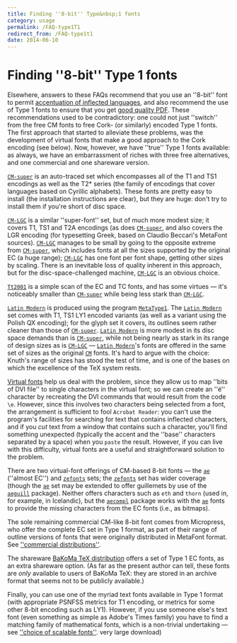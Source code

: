 ```yaml
---
title: Finding ''8-bit'' Type&nbsp;1 fonts
category: usage
permalink: /FAQ-type1T1
redirect_from: /FAQ-type1t1
date: 2014-06-10
---
```


# Finding ''8-bit'' Type&nbsp;1 fonts

Elsewhere, answers to these FAQs recommend that you use an
''8-bit'' font to permit 
[accentuation of inflected languages](/FAQ-hyphenaccents),
and also recommend the use of Type&nbsp;1 fonts to ensure that
you get [good quality PDF](/FAQ-fuzzy-type3).  These
recommendations used to be contradictory: one could not just
''switch'' from the free CM fonts to free Cork- (or similarly)
encoded Type&nbsp;1 fonts.  The first approach that started to alleviate
these problems, was the development of virtual fonts that make
a good approach to the Cork encoding (see below).  Now, however, we
have ''true'' Type&nbsp;1 fonts available: as always, we have an
embarrassment of riches with three free alternatives, and one
commercial and one shareware version.

[`CM-super`](https://ctan.org/pkg/CM-super) is an
auto-traced set which encompasses all of the T1 and TS1
encodings as well as the T2* series (the family of encodings
that cover languages based on Cyrillic alphabets).  These fonts are
pretty easy to install (the installation instructions are clear), but
they are huge: don't try to install them if you're short of disc
space.

[`CM-LGC`](https://ctan.org/pkg/CM-LGC) is a similar ''super-font'' set, but of much more
modest size; it covers T1, TS1 and T2A
encodings (as does [`CM-super`](https://ctan.org/pkg/CM-super), and also covers the LGR
encoding (for typesetting Greek, based on Claudio Beccari's MetaFont
sources).  [`CM-LGC`](https://ctan.org/pkg/CM-LGC) manages to be small by going to the
opposite extreme from [`CM-super`](https://ctan.org/pkg/CM-super), which includes fonts at all
the sizes supported by the original EC (a huge range);
[`CM-LGC`](https://ctan.org/pkg/CM-LGC) has one font per font shape, getting other sizes by
scaling.  There is an inevitable loss of quality inherent in this
approach, but for the disc-space-challenged machine, [`CM-LGC`](https://ctan.org/pkg/CM-LGC)
is an obvious choice.

[`Tt2001`](https://ctan.org/pkg/Tt2001) is a simple scan of the EC and TC
fonts, and has some virtues&nbsp;&mdash; it's noticeably smaller than
[`CM-super`](https://ctan.org/pkg/CM-super) while being less stark than [`CM-LGC`](https://ctan.org/pkg/CM-LGC).

[`Latin Modern`](https://ctan.org/pkg/lm) is produced using the
program [`MetaType1`](/FAQ-textrace).  The
[`Latin Modern`](https://ctan.org/pkg/lm) set comes with T1, TS1
LY1 encoded variants (as well as a variant using the Polish
QX encoding); for the glyph set it covers, its outlines seem
rather cleaner than those of [`CM-super`](https://ctan.org/pkg/CM-super). 
[`Latin Modern`](https://ctan.org/pkg/lm)
is more modest in its disc space demands than is
[`CM-super`](https://ctan.org/pkg/CM-super), while not being nearly as stark in its range of
design sizes as is [`CM-LGC`](https://ctan.org/pkg/CM-LGC)&nbsp;&mdash;
[`Latin Modern`](https://ctan.org/pkg/lm)'s fonts are offered in the same set of sizes as the
original [`CM`](https://ctan.org/pkg/CM) fonts.  It's hard to argue with the choice:
Knuth's range of sizes has stood the test of time, and is one of the
bases on which the excellence of the TeX system rests.

[Virtual fonts](/FAQ-virtualfonts) help us deal with the problem,
since they allow us to map ''bits of DVI file'' to single
characters in the virtual font; so we can create an ''é'' character
by recreating the DVI commands that would result from the code
`\e`.  However, since this involves two characters being
selected from a font, the arrangement is sufficient to fool
`Acrobat Reader`: you can't use the program's
facilities for searching for text that contains inflected characters,
and if you _cut_ text from a window that contains such a
character, you'll find something unexpected (typically the accent and
the ''base'' characters separated by a space) when you `paste`
the result.  However, if you can live with this difficulty, virtual
fonts are a useful and straightforward solution to the problem.

There are two virtual-font offerings of CM-based 8-bit
fonts&nbsp;&mdash; the [`ae`](https://ctan.org/pkg/ae) (''almost EC'') and
[`zefonts`](https://ctan.org/pkg/zefonts) sets; the [`zefonts`](https://ctan.org/pkg/zefonts) set has wider coverage
(though the [`ae`](https://ctan.org/pkg/ae) set may be extended to offer guillemets by
use of the [`aeguill`](https://ctan.org/pkg/aeguill) package).  Neither offers characters such
as `eth` and `thorn` (used in, for example, in
Icelandic), but the [`aecompl`](https://ctan.org/pkg/ae) package works with the
[`ae`](https://ctan.org/pkg/ae) fonts to provide the missing characters from the
EC fonts (i.e., as bitmaps).

The sole remaining commercial CM-like 8-bit font comes from
Micropress, who offer the complete EC set
in Type&nbsp;1 format, as part of their range of outline versions of fonts
that were originally distributed in MetaFont format.  See
[''commercial distributions''](/FAQ-commercial).

The shareware 
[BaKoMa TeX distribution](/FAQ-TeXsystems) offers a
set of Type&nbsp;1 EC fonts, as an extra shareware option.  (As far
as the present author can tell, these fonts are _only_ available
to users of BaKoMa TeX: they are stored in an archive format that
seems not to be publicly available.)

Finally, you can use one of the myriad text fonts available in Type&nbsp;1
format (with appropriate PSNFSS metrics for T1 encoding,
or metrics for some other 8-bit encoding such as LY1).  However,
if you use someone else's text font (even something as simple as
Adobe's Times family) you have to find a matching family of
mathematical fonts, which is a non-trivial undertaking&nbsp;&mdash;
see [''choice of scalable fonts''](/FAQ-psfchoice).
  very large download)

